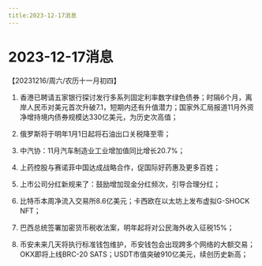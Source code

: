 ```yaml
---
title:2023-12-17消息
---
```

# 2023-12-17消息
【20231216/周六/农历十一月初四】

1. 香港已聘请五家银行探讨发行多系列固定利率数字绿色债券；时隔6个月，离岸人民币对美元首次升破7.1，短期内还有升值潜力；国家外汇局报道11月外资净增持境内债券规模达330亿美元，为历史次高值；

2. 俄罗斯将于明年1月1日起将石油出口关税降至零；

3. 中汽协：11月汽车制造业工业增加值同比增长20.7%；

4. 上药控股与赛诺菲中国达成战略合作，促国际好药惠及更多百姓；

5. 上市公司分红新规来了：鼓励增加现金分红频次，引导合理分红；

6. 比特币本周净流入交易所8.6亿美元；卡西欧在以太坊上发布虚拟G-SHOCK NFT；

7. 巴西总统签署加密货币税收法案，明年起将对公民海外收入征税15%；

8. 币安未来几天将执行标准钱包维护，币安钱包会出现跨多个网络的大额交易；OKX即将上线BRC-20 SATS；USDT市值突破910亿美元，续创历史新高；